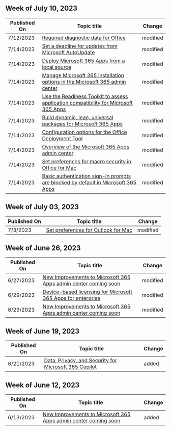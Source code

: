 <!-- This file is generated automatically each week. Changes made to this file will be overwritten.-->



## Week of July 10, 2023


| Published On |Topic title | Change |
|------|------------|--------|
| 7/12/2023 | [Required diagnostic data for Office](/DeployOffice/privacy/required-diagnostic-data) | modified |
| 7/14/2023 | [Set a deadline for updates from Microsoft AutoUpdate](/DeployOffice/mac/mau-deadline) | modified |
| 7/14/2023 | [Deploy Microsoft 365 Apps from a local source](/DeployOffice/deploy-microsoft-365-apps-local-source) | modified |
| 7/14/2023 | [Manage Microsoft 365 installation options in the Microsoft 365 admin center](/DeployOffice/manage-software-download-settings-office-365) | modified |
| 7/14/2023 | [Use the Readiness Toolkit to assess application compatibility for Microsoft 365 Apps](/DeployOffice/readiness-toolkit-application-compatibility-microsoft-365-apps) | modified |
| 7/14/2023 | [Build dynamic, lean, universal packages for Microsoft 365 Apps](/DeployOffice/fieldnotes/build-dynamic-lean-universal-packages) | modified |
| 7/14/2023 | [Configuration options for the Office Deployment Tool](/DeployOffice/office-deployment-tool-configuration-options) | modified |
| 7/14/2023 | [Overview of the Microsoft 365 Apps admin center](/DeployOffice/admincenter/overview) | modified |
| 7/14/2023 | [Set preferences for macro security in Office for Mac](/DeployOffice/mac/set-preference-macro-security-office-for-mac) | modified |
| 7/14/2023 | [Basic authentication sign-in prompts are blocked by default in Microsoft 365 Apps](/DeployOffice/security/basic-authentication-prompts-blocked) | modified |


## Week of July 03, 2023


| Published On |Topic title | Change |
|------|------------|--------|
| 7/3/2023 | [Set preferences for Outlook for Mac](/DeployOffice/mac/preferences-outlook) | modified |


## Week of June 26, 2023


| Published On |Topic title | Change |
|------|------------|--------|
| 6/27/2023 | [New Improvements to Microsoft 365 Apps admin center coming soon](/DeployOffice/other/coming-soon-to-microsoft-365-admin-center) | modified |
| 6/29/2023 | [Device-based licensing for Microsoft 365 Apps for enterprise](/DeployOffice/device-based-licensing) | modified |
| 6/29/2023 | [New Improvements to Microsoft 365 Apps admin center coming soon](/DeployOffice/other/coming-soon-to-microsoft-365-admin-center) | modified |


## Week of June 19, 2023


| Published On |Topic title | Change |
|------|------------|--------|
| 6/21/2023 | [Data, Privacy, and Security for Microsoft 365 Copilot](/DeployOffice/privacy/microsoft-365-copilot) | added |


## Week of June 12, 2023


| Published On |Topic title | Change |
|------|------------|--------|
| 6/13/2023 | [New Improvements to Microsoft 365 Apps admin center coming soon](/DeployOffice/other/coming-soon-to-microsoft-365-admin-center) | added |
